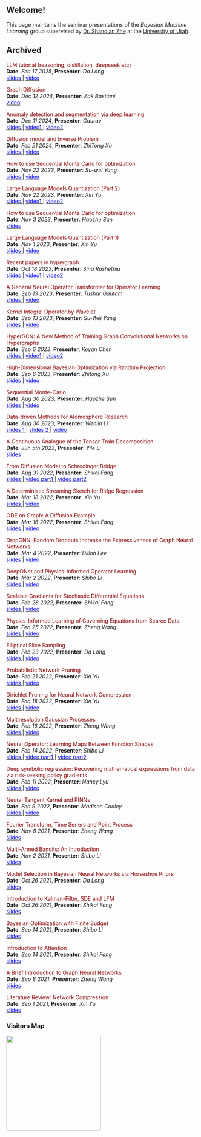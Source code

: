 ## Welcome!

This page maintains the seminar presentations of the *Bayesian Machine Learning* group supervised by [Dr. Shandian Zhe](https://www.cs.utah.edu/~zhe/) at the [University of Utah](https://www.utah.edu/).

<!-- ## Upcoming

<span style="color:darkred;"> Schrodinger Bridge and its applications </span> \
**Date**: *Aug 31 2022*, **Presenter**: *Shikai Fang*  -->

## Archived

<!-- <span style="color:darkred;"> A Continuous Analogue of the Tensor-Train Decomposition</span> \
**Date**: *Aug 30 2023*, **Presenter**: *Yenlin Li*\
[<span style="color:blue;"> slides </span>](http://github.com/uubayesmlgroup/uubayesmlgroup.github.io/blob/main/slides/tensor-train-yile.pdf)  -->

<span style="color:darkred;">  LLM tutorial (reasoning, distillation, deepseek etc) </span> \
**Date**: *Feb 17 2025*, **Presenter**: *Da Long*\
[<span style="color:blue;"> slides </span>](https://github.com/uubayesmlgroup/uubayesmlgroup.github.io/blob/main/slides/LLM%20tutorial.pptx) | [<span style="color:blue;"> video </span>](https://www.youtube.com/watch?v=6QFNEaItrPQ&ab_channel=ShandianZhe)


<span style="color:darkred;">  Graph Diffusion </span> \
**Date**: *Dec 12 2024*, **Presenter**: *Zak Bastiani*\
[<span style="color:blue;"> video </span>](https://www.youtube.com/watch?v=GNmoybFHeOc)

<span style="color:darkred;">  Anomaly detection and segmentation via deep learning </span> \
**Date**: *Dec 11 2024*, **Presenter**: *Gaurav*\
[<span style="color:blue;"> slides </span>](https://github.com/uubayesmlgroup/uubayesmlgroup.github.io/blob/main/slides/Diffusion_ZhitongXu.pdf) |  [<span style="color:blue;"> video1 </span>](https://www.youtube.com/watch?v=TSRUyWtbI94) | [<span style="color:blue;"> video2 </span>](https://www.youtube.com/watch?v=AyEyTKHbAHI)

<span style="color:darkred;">  Diffusion model and Inverse Problem </span> \
**Date**: *Feb 21 2024*, **Presenter**: *ZhiTong Xu*\
[<span style="color:blue;"> slides </span>](https://github.com/uubayesmlgroup/uubayesmlgroup.github.io/blob/main/slides/Diffusion_ZhitongXu.pdf) |  [<span style="color:blue;"> video </span>](https://www.youtube.com/watch?v=Tkok3UJlNrg)

<span style="color:darkred;">  How to use Sequential Monte Carlo for optimization </span> \
**Date**: *Nov 22 2023*, **Presenter**: *Su-wei Yang*\
[<span style="color:blue;"> slides </span>](http://github.com/uubayesmlgroup/uubayesmlgroup.github.io/blob/main/slides/FRFT-suwei.pdf) |  [<span style="color:blue;"> video </span>](https://www.youtube.com/watch?v=xPQLmqNEeQA)

<span style="color:darkred;">  Large Language Models Quantization (Part 2)</span> \
**Date**: *Nov 22 2023*, **Presenter**: *Xin Yu*\
[<span style="color:blue;"> slides </span>](http://github.com/uubayesmlgroup/uubayesmlgroup.github.io/blob/main/slides/quan-llm-part2-xy.pdf) |  [<span style="color:blue;"> video1 </span>](https://www.youtube.com/watch?v=RFYm-1UbweE) |  [<span style="color:blue;"> video2 </span>](https://www.youtube.com/watch?v=xPQLmqNEeQA) 

<span style="color:darkred;">  How to use Sequential Monte Carlo for optimization </span> \
**Date**: *Nov 3 2023*, **Presenter**: *Haozhe Sun*\
[<span style="color:blue;"> slides </span>](http://github.com/uubayesmlgroup/uubayesmlgroup.github.io/blob/main/slides/sequential_mcmc_haozhe.pdf) 

<span style="color:darkred;">  Large Language Models Quantization (Part 1)</span> \
**Date**: *Nov 1 2023*, **Presenter**: *Xin Yu*\
[<span style="color:blue;"> slides </span>](http://github.com/uubayesmlgroup/uubayesmlgroup.github.io/blob/main/slides/quan-llm-part1-xy.pdf) |  [<span style="color:blue;"> video </span>](https://www.youtube.com/watch?v=KGRG3mo2gaI) 

<span style="color:darkred;">  Recent papers in hypergraph </span> \
**Date**: *Oct 18 2023*, **Presenter**: *Sina Rashetnia*\
[<span style="color:blue;"> slides </span>](http://github.com/uubayesmlgroup/uubayesmlgroup.github.io/blob/main/slides/hypergraph_sina.pdf) |  [<span style="color:blue;"> video1 </span>](https://www.youtube.com/watch?v=R_0JUm9lO-U) |  [<span style="color:blue;"> video2 </span>](https://www.youtube.com/watch?v=TDnSEh3YMWQ )

<span style="color:darkred;"> A General Neural Operator Transformer for Operator Learning </span> \
**Date**: *Sep 13 2023*, **Presenter**: *Tushar Gautam*\
[<span style="color:blue;"> slides </span>](http://github.com/uubayesmlgroup/uubayesmlgroup.github.io/blob/main/slides/gnot_tushar.pdf) | [<span style="color:blue;"> video </span>](https://www.youtube.com/watch?v=vWMwJhhKAF8)

<span style="color:darkred;"> Kernel Integral Operator by Wavelet </span> \
**Date**: *Sep 13 2023*, **Presenter**: *Su-Wei Yang*\
[<span style="color:blue;"> slides </span>](http://github.com/uubayesmlgroup/uubayesmlgroup.github.io/blob/main/slides/operator_wavelet_suwei.pdf) | [<span style="color:blue;"> video </span>](https://www.youtube.com/watch?v=vWMwJhhKAF8)

<span style="color:darkred;">  HyperGCN: A New Method of Training Graph Convolutional Networks on Hypergraphs </span> \
**Date**: *Sep 6 2023*, **Presenter**: *Keyan Chen*\
[<span style="color:blue;"> slides </span>](http://github.com/uubayesmlgroup/uubayesmlgroup.github.io/blob/main/slides/HyperGCN_keyan.pdf) |  [<span style="color:blue;"> video1 </span>](https://www.youtube.com/watch?v=vSopgPd-JxY) |  [<span style="color:blue;"> video2 </span>](https://www.youtube.com/watch?v=iDag213rhjc)

<span style="color:darkred;"> High-Dimensional Bayesian Optimization via Random Projection </span> \
**Date**: *Sep 6 2023*, **Presenter**: *Zhitong Xu*\
[<span style="color:blue;"> slides </span>](http://github.com/uubayesmlgroup/uubayesmlgroup.github.io/blob/main/slides/HDBO_zhitong.pdf) | [<span style="color:blue;"> video </span>](https://www.youtube.com/watch?v=vSopgPd-JxY)

<span style="color:darkred;"> Sequential Monte-Carlo </span> \
**Date**: *Aug 30 2023*, **Presenter**: *Haozhe Sun*\
[<span style="color:blue;"> slides </span>](http://github.com/uubayesmlgroup/uubayesmlgroup.github.io/blob/main/slides/sequential_Monte_Carlo_haozhe.pdf) |  [<span style="color:blue;"> video </span>](https://www.youtube.com/watch?v=JC7zKtN64Qg)

<span style="color:darkred;"> Data-driven Methods for Atomosphere Research</span> \
**Date**: *Aug 30 2023*, **Presenter**: *Wenlin Li*\
[<span style="color:blue;"> slides 1 </span>](http://github.com/uubayesmlgroup/uubayesmlgroup.github.io/blob/main/slides/multiscale_wenlin.pdf) | [<span style="color:blue;"> slides 2 </span>](http://github.com/uubayesmlgroup/uubayesmlgroup.github.io/blob/main/slides/stochastic_param_gan_wenlin.pdf) | [<span style="color:blue;"> video </span>](https://www.youtube.com/watch?v=EPyLfwv7C9o)

<span style="color:darkred;"> A Continuous Analogue of the Tensor-Train Decomposition</span> \
**Date**: *Jun 5th 2023*, **Presenter**: *Yile Li*\
[<span style="color:blue;"> slides </span>](http://github.com/uubayesmlgroup/uubayesmlgroup.github.io/blob/main/slides/tensor-train-yile.pdf) 

<span style="color:darkred;"> From Diffusion Model to Schrodinger Bridge</span> \
**Date**: *Aug 31 2022*, **Presenter**: *Shikai Fang*\
[<span style="color:blue;"> slides </span>](http://github.com/uubayesmlgroup/uubayesmlgroup.github.io/blob/main/slides/diffusion_schrondinger_bridge_fang.pdf) | [<span style="color:blue;"> video part1 </span>](https://www.youtube.com/watch?v=NjhSmovAs8s) | [<span style="color:blue;"> video part2 </span>](https://www.youtube.com/watch?v=Kh2dgUr17Do)

<span style="color:darkred;"> A Deterministic Streaming Sketch for Ridge Regression </span> \
**Date**: *Mar 18 2022*, **Presenter**: *Xin Yu* \
[<span style="color:blue;"> slides </span>](http://github.com/uubayesmlgroup/uubayesmlgroup.github.io/blob/main/slides/streaming_sketch_for_rigid_regression_xin.pdf) | [<span style="color:blue;"> video </span>](https://www.youtube.com/watch?v=3ZF7QKa3rhw)

<span style="color:darkred;">  ODE on Graph: A Diffusion Example </span> \
**Date**: *Mar 16 2022*, **Presenter**: *Shikai Fang* \
[<span style="color:blue;"> slides </span>](http://github.com/uubayesmlgroup/uubayesmlgroup.github.io/blob/main/slides/graph_fussion_present_fang.pdf) | [<span style="color:blue;"> video </span>](https://www.youtube.com/watch?v=mndlaOucZ70)

<span style="color:darkred;">  DropGNN: Random Dropouts Increase the Expressiveness of Graph Neural Networks </span> \
**Date**: *Mar 4 2022*, **Presenter**: *Dillon Lee* \
[<span style="color:blue;"> slides </span>](http://github.com/uubayesmlgroup/uubayesmlgroup.github.io/blob/main/slides/DropGNN_Dillon.pdf) | [<span style="color:blue;"> video </span>](https://www.youtube.com/watch?v=S-HevqoWIOY)

<span style="color:darkred;">  DeepONet and Physics-Informed Operator Learning </span> \
**Date**: *Mar 2 2022*, **Presenter**: *Shibo Li* \
[<span style="color:blue;"> slides </span>](http://github.com/uubayesmlgroup/uubayesmlgroup.github.io/blob/main/slides/DeepONet_ShiboLi.pdf) | [<span style="color:blue;"> video </span>](https://www.youtube.com/watch?v=bOJc-BEcH3s)

<span style="color:darkred;">  Scalable Gradients for Stochastic Differential Equations </span> \
**Date**: *Feb 28 2022*, **Presenter**: *Shikai Fang* \
[<span style="color:blue;"> slides </span>](http://github.com/uubayesmlgroup/uubayesmlgroup.github.io/blob/main/slides/latent_SDE_fang_with_draft.pdf) | [<span style="color:blue;"> video </span>](https://www.youtube.com/watch?v=Q4l2zJ_Ko7o)

<span style="color:darkred;">  Physics-Informed Learning of Governing Equations from Scarce Data </span> \
**Date**: *Feb 25 2022*, **Presenter**: *Zheng Wang* \
[<span style="color:blue;"> slides </span>](http://github.com/uubayesmlgroup/uubayesmlgroup.github.io/blob/main/slides/PINN_Zheng.pdf) | [<span style="color:blue;"> video </span>](https://www.youtube.com/watch?v=Nc9EMuCtku0)

<span style="color:darkred;">  Elliptical Slice Sampling </span> \
**Date**: *Feb 23 2022*, **Presenter**: *Da Long* \
[<span style="color:blue;"> slides </span>](http://github.com/uubayesmlgroup/uubayesmlgroup.github.io/blob/main/slides/Elliptical_Slice_Sampling_DaLong.pdf) | [<span style="color:blue;"> video </span>](https://www.youtube.com/watch?v=9KU8SYsxL7s)

<span style="color:darkred;">  Probabilistic Network Pruning </span> \
**Date**: *Feb 21 2022*, **Presenter**: *Xin Yu* \
[<span style="color:blue;"> slides </span>](http://github.com/uubayesmlgroup/uubayesmlgroup.github.io/blob/main/slides/probabilistic_network-pruning-XinYu-02182022.pdf) | [<span style="color:blue;"> video </span>](https://www.youtube.com/watch?v=Z-4eF04QpZg)

<span style="color:darkred;">  Dirichlet Pruning for Neural Network Compression </span> \
**Date**: *Feb 18 2022*, **Presenter**: *Xin Yu* \
[<span style="color:blue;"> slides </span>](http://github.com/uubayesmlgroup/uubayesmlgroup.github.io/blob/main/slides/probabilistic_network-pruning-XinYu-02182022.pptx.pdf) | [<span style="color:blue;"> video </span>](https://www.youtube.com/watch?v=R4yXSuyXs5s)


<span style="color:darkred;"> Multiresolution Gaussian Processes </span> \
**Date**: *Feb 16 2022*, **Presenter**: *Zheng Wang*\
[<span style="color:blue;"> slides </span>](http://github.com/uubayesmlgroup/uubayesmlgroup.github.io/blob/main/slides/Multiresolution_Gaussian_Processes_Zheng.pdf) | [<span style="color:blue;"> video </span>](https://www.youtube.com/watch?v=NeuBKU9IofI)

<span style="color:darkred;"> Neural Operator: Learning Maps Between Function Spaces</span> \
**Date**: *Feb 14 2022*, **Presenter**: *Shibo Li*\
[<span style="color:blue;"> slides </span>](http://github.com/uubayesmlgroup/uubayesmlgroup.github.io/blob/main/slides/NeuralOperator_ShiboLi.pdf) | [<span style="color:blue;"> video part1 </span>](https://www.youtube.com/watch?v=zFkUXj2s2s4) | [<span style="color:blue;"> video part2 </span>](https://www.youtube.com/watch?v=UQIXfrGnuvY&t=996s)

<span style="color:darkred;"> Deep symbolic regression: Recovering mathematical expressions from data via risk-seeking policy gradients </span> \
**Date**: *Feb 11 2022*, **Presenter**: *Nancy Lyu*\
[<span style="color:blue;"> slides </span>](http://github.com/uubayesmlgroup/uubayesmlgroup.github.io/blob/main/slides/DSR_Nancy.pdf) | [<span style="color:blue;"> video </span>](https://www.youtube.com/watch?v=sU7LmV8xhuc)

<span style="color:darkred;"> Neural Tangent Kernel and PINNs </span> \
**Date**: *Feb 9 2022*, **Presenter**: *Madison Cooley*\
[<span style="color:blue;"> slides </span>](http://github.com/uubayesmlgroup/uubayesmlgroup.github.io/blob/main/slides/NTK_Madi.pdf) | [<span style="color:blue;"> video </span>](https://www.youtube.com/watch?v=hy4CyjXX2dA)

<span style="color:darkred;"> Fourier Transform, Time Seriers and Point Process</span> \
**Date**: *Nov 8 2021*, **Presenter**: *Zheng Wang*\
[<span style="color:blue;"> slides </span>](http://github.com/uubayesmlgroup/uubayesmlgroup.github.io/blob/main/slides/fourier_zheng_wang.pdf) 

<span style="color:darkred;"> Multi-Armed Bandits: An Introduction </span> \
**Date**: *Nov 2 2021*, **Presenter**: *Shibo Li*\
[<span style="color:blue;"> slides </span>](http://github.com/uubayesmlgroup/uubayesmlgroup.github.io/blob/main/slides/MAB_Shibo.pdf) 


<span style="color:darkred;"> Model Selection in Bayesian Neural Networks via Horseshoe Priors</span> \
**Date**: *Oct 26 2021*, **Presenter**: *Da Long*\
[<span style="color:blue;"> slides </span>](http://github.com/uubayesmlgroup/uubayesmlgroup.github.io/blob/main/slides/Hourseshoe_Da.pdf) 

<span style="color:darkred;"> Introduction to Kalman-Filter, SDE and LFM</span> \
**Date**: *Oct 26 2021*, **Presenter**: *Shikai Fang*\
[<span style="color:blue;"> slides </span>](http://github.com/uubayesmlgroup/uubayesmlgroup.github.io/blob/main/slides/Kalman_SDE_GP_Shikai_Fang.pdf) 

<span style="color:darkred;"> Bayesian Optimization with Finite Budget </span> \
**Date**: *Sep 14 2021*, **Presenter**: *Shibo Li*\
[<span style="color:blue;"> slides </span>](http://github.com/uubayesmlgroup/uubayesmlgroup.github.io/blob/main/slides/BOFB_ShiboLi.pdf) 

<span style="color:darkred;"> Introduction to Attention</span> \
**Date**: *Sep 14 2021*, **Presenter**: *Shikai Fang*\
[<span style="color:blue;"> slides </span>](http://github.com/uubayesmlgroup/uubayesmlgroup.github.io/blob/main/slides/attention_shikai_fang.pdf) 

<span style="color:darkred;"> A Brief Introduction to Graph Neural Networks </span> \
**Date**: *Sep 8 2021*, **Presenter**: *Zheng Wang*\
[<span style="color:blue;"> slides </span>](http://github.com/uubayesmlgroup/uubayesmlgroup.github.io/blob/main/slides/GNN_Zheng.pdf) 

<span style="color:darkred;"> Literature Review: Network Compression </span> \
**Date**: *Sep 1 2021*, **Presenter**: *Xin Yu*\
[<span style="color:blue;"> slides </span>](http://github.com/uubayesmlgroup/uubayesmlgroup.github.io/blob/main/slides/Network_Compression_Xin.pdf) 

<!-- <span style="color:darkred;"> Neural Tangent Kernel and PINNs </span> \
**Date**: *Feb 9 2022*, **Presenter**: *Madison Cooley*\
[<span style="color:blue;"> slides </span>](https://www.cs.utah.edu/~shibo/) | [<span style="color:blue;"> video </span>]() -->


### Visitors Map
<a href="https://clustrmaps.com/site/1bmq5"  title="Visit tracker"><img src="//www.clustrmaps.com/map_v2.png?d=8RidEvnC8qETev-j90_pSz1hk8uW_1cBOAkvDtU9AiA&cl=ffffff" width="250" /></a>

